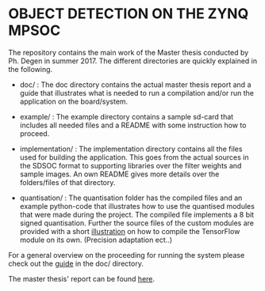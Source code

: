 # OBJECT DETECTION ON THE ZYNQ MPSOC

The repository contains the main work of the Master thesis conducted by Ph. Degen in summer 2017. The different directories are quickly explained in the following.

* doc/ : The doc directory contains the actual master thesis report and a guide that illustrates what is needed to run a compilation and/or run the application on the board/system.

* example/ : The example directory contains a sample sd-card that includes all needed files and a README with some instruction how to proceed.

* implementation/ : The implementation directory contains all the files used for building the application. This goes from the actual sources in the SDSOC format to supporting libraries over the filter weights and sample images. An own README gives more details over the folders/files of that directory.

* quantisation/ : The quantisation folder has the compiled files and an example python-code that illustrates how to use the quantised modules that were made during the project. The compiled file implements a 8 bit signed quantisation. Further the source files of the custom modules are provided with a short [illustration](quantisation/sources/README.md) on how to compile the TensorFlow module on its own. (Precision adaptation ect..)


For a general overview on the proceeding for running the system please check out the [guide](doc/setup_guide.md) in the doc/ directory.

The master thesis' report can be found [here](doc/report.pdf).
